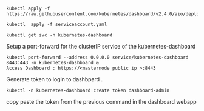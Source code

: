 ```

kubectl apply -f https://raw.githubusercontent.com/kubernetes/dashboard/v2.4.0/aio/deploy/recommended.yaml

kubectl  apply -f serviceaccount.yaml

kubectl get svc -n kubernetes-dashboard

````

Setup a port-forward for the clusterIP service of the kubernetes-dashboard 


```
kubectl port-forward --address 0.0.0.0 service/kubernetes-dashboard 8443:443 -n kubernetes-dashboard &
Access Dashboard : https://<masternode public ip >:8443

```

Generate token to login to dashbpard .

```
kubectl -n kubernetes-dashboard create token dashboard-admin

```
copy paste the token from the previous command in the dashboard webapp 

